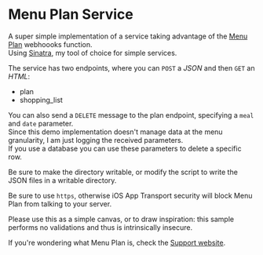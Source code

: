 # Menu Plan Service	
A super simple implementation of a service taking advantage of the [Menu Plan](http://menuplan.app) webhoooks function.  
Using [Sinatra](http://sinatrarb.com), my tool of choice for simple services.  

The service has two endpoints, where you can `POST` a *JSON* and then `GET` an *HTML*:

- plan
- shopping_list

You can also send a `DELETE` message to the plan endpoint, specifying a `meal` and `date` parameter.  
Since this demo implementation doesn't manage data at the menu granularity, I am just logging the received parameters.  
If you use a database you can use these parameters to delete a specific row.  

Be sure to make the directory writable, or modify the script to write the JSON files in a writable directory.

Be sure to use `https`, otherwise iOS App Transport security will block Menu Plan from talking to your server.

Please use this as a simple canvas, or to draw inspiration: this sample performs no validations and thus is intrinsically insecure.

If you're wondering what Menu Plan is, check the [Support website](http://menuplan.app).
